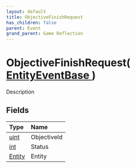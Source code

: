 ```yaml
---
layout: default
title: ObjectiveFinishRequest
has_children: false
parent: Event
grand_parent: Game Reflection
---
```

# ObjectiveFinishRequest( [ EntityEventBase ](/riftbreaker-wiki/docs/game-reflection/events/entity_event_base/) )
Description 

## Fields

| Type | Name |
|:----------|:--------------|
| [uint](/riftbreaker-wiki/docs/game-reflection/components/uint/) | ObjectiveId |
| [int](/riftbreaker-wiki/docs/game-reflection/enums/int/) | Status |
| [Entity](/riftbreaker-wiki/docs/game-reflection/classes/entity/) | Entity |

